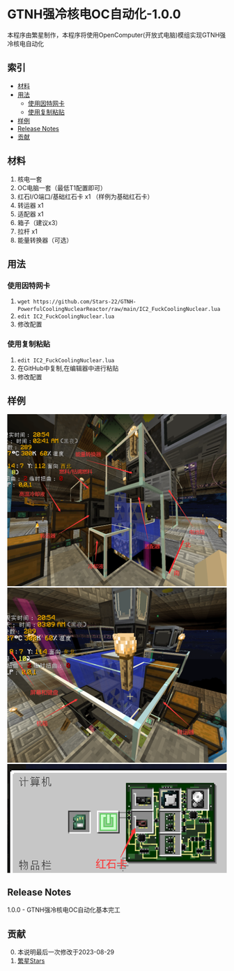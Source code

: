 # GTNH强冷核电OC自动化-1.0.0

本程序由繁星制作，本程序将使用OpenComputer(开放式电脑)模组实现GTNH强冷核电自动化

## 索引

- [材料](#材料)
- [用法](#用法)
	- [使用因特网卡](#使用因特网卡)
	- [使用复制粘贴](#使用复制粘贴)
- [样例](#样例)
- [Release Notes](#release-notes)
- [贡献](#贡献)

## 材料

1. 核电一套<br>
2. OC电脑一套（最低T1配置即可）<br>
3. 红石I/O端口/基础红石卡 x1 （样例为基础红石卡）<br>
4. 转运器 x1<br>
5. 适配器 x1<br>
6. 箱子（建议x3）<br>
7. 拉杆 x1<br>
8. 能量转换器（可选）

## 用法

### 使用因特网卡

1. ```wget https://github.com/Stars-22/GTNH-PowerfulCoolingNuclearReactor/raw/main/IC2_FuckCoolingNuclear.lua```<br>
2. ```edit IC2_FuckCoolingNuclear.lua```<br>
3. 修改配置

### 使用复制粘贴

1. ```edit IC2_FuckCoolingNuclear.lua```<br>
2. 在GitHub中复制,在编辑器中进行粘贴<br>
3. 修改配置

## 样例
![](https://github.com/Stars-22/GTNH-PowerfulCoolingNuclearReactor/blob/main/picture/1.png)
![](https://github.com/Stars-22/GTNH-PowerfulCoolingNuclearReactor/blob/main/picture/2.png)
![](https://github.com/Stars-22/GTNH-PowerfulCoolingNuclearReactor/blob/main/picture/3.png)
## Release Notes

1.0.0 - GTNH强冷核电OC自动化基本完工

## 贡献
0. 本说明最后一次修改于2023-08-29<br>
1. [繁星Stars](https://github.com/Stars-22 "https://github.com/Stars-22")
